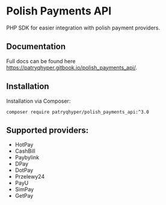 # Polish Payments API
PHP SDK for easier integration with polish payment providers.

## Documentation
Full docs can be found here https://patryqhyper.gitbook.io/polish_payments_api/.

## Installation
Installation via Composer:
```
composer require patryqhyper/polish_payments_api:^3.0
```

## Supported providers:
- HotPay
- CashBill
- Paybylink
- DPay
- DotPay
- Przelewy24
- PayU
- SimPay
- GetPay
